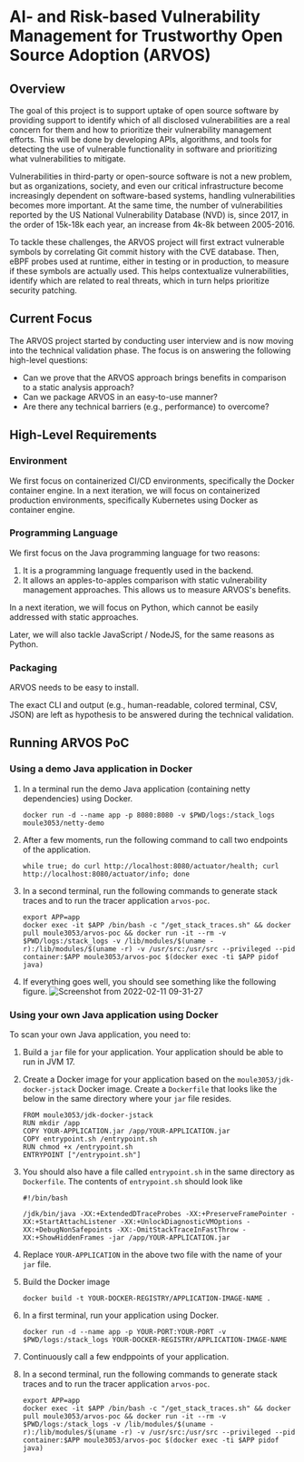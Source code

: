 # AI- and Risk-based Vulnerability Management for Trustworthy Open Source Adoption (ARVOS)

## Overview

The goal of this project is to support uptake of open source software by providing support to identify which of all disclosed vulnerabilities are a real concern for them and how to prioritize their vulnerability management efforts. This will be done by developing APIs, algorithms, and tools for detecting the use of vulnerable functionality in software and prioritizing what vulnerabilities to mitigate.

Vulnerabilities in third-party or open-source software is not a new problem, but as organizations, society, and even our critical infrastructure become increasingly dependent on software-based systems, handling vulnerabilities becomes more important. At the same time, the number of vulnerabilities reported by the US National Vulnerability Database (NVD) is, since 2017, in the order of 15k-18k each year, an increase from 4k-8k between 2005-2016.

To tackle these challenges, the ARVOS project will first extract vulnerable symbols by correlating Git commit history with the CVE database.
Then, eBPF probes used at runtime, either in testing or in production, to measure if these symbols are actually used.
This helps contextualize vulnerabilities, identify which are related to real threats, which in turn helps prioritize security patching.

## Current Focus

The ARVOS project started by conducting user interview and is now moving into the technical validation phase.
The focus is on answering the following high-level questions:

* Can we prove that the ARVOS approach brings benefits in comparison to a static analysis approach?
* Can we package ARVOS in an easy-to-use manner?
* Are there any technical barriers (e.g., performance) to overcome?

## High-Level Requirements

### Environment

We first focus on containerized CI/CD environments, specifically the Docker container engine.
In a next iteration, we will focus on containerized production environments, specifically Kubernetes using Docker as container engine.

### Programming Language

We first focus on the Java programming language for two reasons:

1. It is a programming language frequently used in the backend.
2. It allows an apples-to-apples comparison with static vulnerability management approaches. This allows us to measure ARVOS's benefits.

In a next iteration, we will focus on Python, which cannot be easily addressed with static approaches.

Later, we will also tackle JavaScript / NodeJS, for the same reasons as Python.

### Packaging

ARVOS needs to be easy to install.

The exact CLI and output (e.g., human-readable, colored terminal, CSV, JSON) are left as hypothesis to be answered during the technical validation.

## Running ARVOS PoC

### Using a demo Java application in Docker

1. In a terminal run the demo Java application (containing netty dependencies) using Docker.

    ```
    docker run -d --name app -p 8080:8080 -v $PWD/logs:/stack_logs moule3053/netty-demo
    ```
2. After a few moments, run the following command to call two endpoints of the application.

    ```
    while true; do curl http://localhost:8080/actuator/health; curl http://localhost:8080/actuator/info; done
    ```
3. In a second terminal, run the following commands to generate stack traces and to run the tracer application `arvos-poc`.

    ```
    export APP=app
    docker exec -it $APP /bin/bash -c "/get_stack_traces.sh" && docker pull moule3053/arvos-poc && docker run -it --rm -v $PWD/logs:/stack_logs -v /lib/modules/$(uname -r):/lib/modules/$(uname -r) -v /usr/src:/usr/src --privileged --pid container:$APP moule3053/arvos-poc $(docker exec -ti $APP pidof java)
    ```
4. If everything goes well, you should see something like the following figure.
   ![Screenshot from 2022-02-11 09-31-27](https://user-images.githubusercontent.com/14330171/153579834-872f6007-ff5a-43aa-8898-6613cd350ce0.png)

### Using your own Java application using Docker

To scan your own Java application, you need to:

1. Build a `jar` file for your application. Your application should be able to run in JVM 17.
2. Create a Docker image for your application based on the `moule3053/jdk-docker-jstack` Docker image. Create a `Dockerfile` that looks like the below in the same directory where your `jar` file resides.
    ```
    FROM moule3053/jdk-docker-jstack
    RUN mkdir /app
    COPY YOUR-APPLICATION.jar /app/YOUR-APPLICATION.jar
    COPY entrypoint.sh /entrypoint.sh
    RUN chmod +x /entrypoint.sh
    ENTRYPOINT ["/entrypoint.sh"]
    ```
3. You should also have a file called `entrypoint.sh` in the same directory as `Dockerfile`. The contents of `entrypoint.sh` should look like
    ```
    #!/bin/bash

    /jdk/bin/java -XX:+ExtendedDTraceProbes -XX:+PreserveFramePointer -XX:+StartAttachListener -XX:+UnlockDiagnosticVMOptions -XX:+DebugNonSafepoints -XX:-OmitStackTraceInFastThrow -XX:+ShowHiddenFrames -jar /app/YOUR-APPLICATION.jar
    ```
4. Replace `YOUR-APPLICATION` in the above two file with the name of your `jar` file.
5. Build the Docker image
    ```
    docker build -t YOUR-DOCKER-REGISTRY/APPLICATION-IMAGE-NAME .
    ```
6. In a first terminal, run your application using Docker.
    ```
    docker run -d --name app -p YOUR-PORT:YOUR-PORT -v $PWD/logs:/stack_logs YOUR-DOCKER-REGISTRY/APPLICATION-IMAGE-NAME
    ```
7. Continuously call a few endppoints of your application.
8. In a second terminal, run the following commands to generate stack traces and to run the tracer application `arvos-poc`.

    ```
    export APP=app
    docker exec -it $APP /bin/bash -c "/get_stack_traces.sh" && docker pull moule3053/arvos-poc && docker run -it --rm -v $PWD/logs:/stack_logs -v /lib/modules/$(uname -r):/lib/modules/$(uname -r) -v /usr/src:/usr/src --privileged --pid container:$APP moule3053/arvos-poc $(docker exec -ti $APP pidof java)
    ``` 
